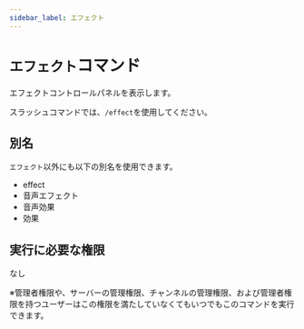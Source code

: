 ```yaml
---
sidebar_label: エフェクト
---
```

# `エフェクト`コマンド
エフェクトコントロールパネルを表示します。

スラッシュコマンドでは、`/effect`を使用してください。

## 別名
`エフェクト`以外にも以下の別名を使用できます。

- effect
- 音声エフェクト
- 音声効果
- 効果




## 実行に必要な権限
なし

※管理者権限や、サーバーの管理権限、チャンネルの管理権限、および管理者権限を持つユーザーはこの権限を満たしていなくてもいつでもこのコマンドを実行できます。
  
